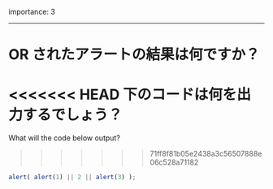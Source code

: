 importance: 3

---

# OR されたアラートの結果は何ですか？

<<<<<<< HEAD
下のコードは何を出力するでしょう？
=======
What will the code below output?
>>>>>>> 71ff8f81b05e2438a3c56507888e06c528a71182

```js
alert( alert(1) || 2 || alert(3) );
```
